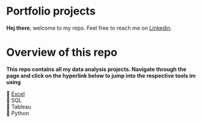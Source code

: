 # Portfolio projects

**Hej there**, welcome to my repo. Feel free to reach me on [Linkedin](https://linkedin.com/in/muhammadamin6151).

# Overview of this repo
**This repo contains all my data analysis projects. Navigate through the page and click on the hyperlink below to jump into the respective tools im using**

:space_invader: [Excel](excel/EXCEL.md)<br/>
:space_invader: SQL<br/>
:space_invader: Tableau<br/>
:space_invader: Python<br/>

